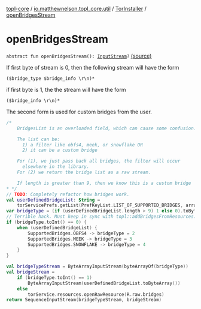 [topl-core](../../index.md) / [io.matthewnelson.topl_core.util](../index.md) / [TorInstaller](index.md) / [openBridgesStream](./open-bridges-stream.md)

# openBridgesStream

`abstract fun openBridgesStream(): `[`InputStream`](https://docs.oracle.com/javase/6/docs/api/java/io/InputStream.html)`?` [(source)](https://github.com/05nelsonm/TorOnionProxyLibrary-Android/blob/master/topl-core/src/main/java/io/matthewnelson/topl_core/util/TorInstaller.kt#L104)

If first byte of stream is 0, then the following stream will have the form

`($bridge_type $bridge_info \r\n)*`

if first byte is 1, the the stream will have the form

`($bridge_info \r\n)*`

The second form is used for custom bridges from the user.

``` kotlin
/*
    BridgesList is an overloaded field, which can cause some confusion.

    The list can be:
      1) a filter like obfs4, meek, or snowflake OR
      2) it can be a custom bridge

    For (1), we just pass back all bridges, the filter will occur
      elsewhere in the library.
    For (2) we return the bridge list as a raw stream.

    If length is greater than 9, then we know this is a custom bridge
* */
// TODO: Completely refactor how bridges work.
val userDefinedBridgeList: String =
    torServicePrefs.getList(PrefKeyList.LIST_OF_SUPPORTED_BRIDGES, arrayListOf()).joinToString()
var bridgeType = (if (userDefinedBridgeList.length > 9) 1 else 0).toByte()
// Terrible hack. Must keep in sync with topl::addBridgesFromResources.
if (bridgeType.toInt() == 0) {
    when (userDefinedBridgeList) {
        SupportedBridges.OBFS4 -> bridgeType = 2
        SupportedBridges.MEEK -> bridgeType = 3
        SupportedBridges.SNOWFLAKE -> bridgeType = 4
    }
}

val bridgeTypeStream = ByteArrayInputStream(byteArrayOf(bridgeType))
val bridgeStream =
    if (bridgeType.toInt() == 1)
        ByteArrayInputStream(userDefinedBridgeList.toByteArray())
    else
        torService.resources.openRawResource(R.raw.bridges)
return SequenceInputStream(bridgeTypeStream, bridgeStream)
```

